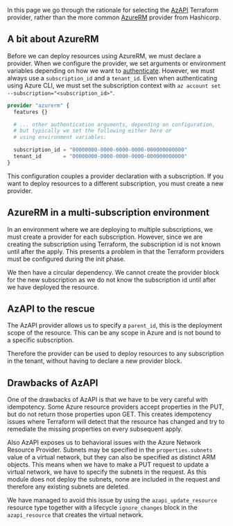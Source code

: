 <!-- markdownlint-disable MD041 -->
In this page we go through the rationale for selecting the [AzAPI][github_azapi] Terraform provider,
rather than the more common [AzureRM][github_azurerm] provider from Hashicorp.

## A bit about AzureRM

Before we can deploy resources using AzureRM, we must declare a provider.
When we configure the provider, we set arguments or environment variables depending on how we want to [authenticate][hashicorp_azurerm_auth_to_azure].
However, we must always use a `subscription_id` and a `tenant_id`.
Even when authenticating using Azure CLI, we must set the subscription context with `az account set --subscription="<subscription_id>"`.

```terraform
provider "azurerm" {
  features {}

  # ... other authentication arguments, depending on configuration,
  # but typically we set the following either here or
  # using environment variables:

  subscription_id = "00000000-0000-0000-0000-000000000000"
  tenant_id       = "00000000-0000-0000-0000-000000000000"
}
```

This configuration couples a provider declaration with a subscription.
If you want to deploy resources to a different subscription, you must create a new provider.

## AzureRM in a multi-subscription environment

In an environment where we are deploying to multiple subscriptions, we must create a provider for each subscription.
However, since we are creating the subscription using Terraform, the subscription id is not known until after the apply.
This presents a problem in that the Terraform providers must be configured during the init phase.

We then have a circular dependency.
We cannot create the provider block for the new subscription as we do not know the subscription id until after we have deployed the resource.

## AzAPI to the rescue

The AzAPI provider allows us to specify a `parent_id`, this is the deployment scope of the resource.
This can be any scope in Azure and is not bound to a specific subscription.

Therefore the provider can be used to deploy resources to any subscription in the tenant, without having to declare a new provider block.

## Drawbacks of AzAPI

One of the drawbacks of AzAPI is that we have to be very careful with idempotency.
Some Azure resource providers accept properties in the PUT, but do not return those properties upon GET.
This creates idempotency issues where Terraform will detect that the resource has changed and try to remediate the missing properties on every subsequent apply.

Also AzAPI exposes us to behavioral issues with the Azure Network Resource Provider.
Subnets may be specified in the `properties.subnets` value of a virtual network, but they can also be specified as distinct ARM objects.
This means when we have to make a PUT request to update a virtual network, we have to specify the subnets in the request.
As this module does not deploy the subnets, none are included in the request and therefore any existing subnets are deleted.

We have managed to avoid this issue by using the `azapi_update_resource` resource type together with a lifecycle `ignore_changes` block in the `azapi_resource` that creates the virtual network.

[comment]: # (Link labels below, please sort a-z, thanks!)

[github_azapi]: https://github.com/Azure/terraform-provider-azapi
[github_azurerm]: https://github.com/hashicorp/terraform-provider-azurerm
[hashicorp_azurerm_auth_to_azure]: https://registry.terraform.io/providers/hashicorp/azurerm/latest/docs#authenticating-to-azure
